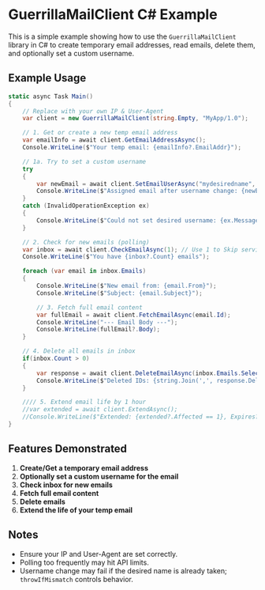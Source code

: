 # GuerrillaMailClient C# Example

This is a simple example showing how to use the `GuerrillaMailClient` library in C# to create temporary email addresses, read emails, delete them, and optionally set a custom username.

## Example Usage

```csharp
static async Task Main()
{
    // Replace with your own IP & User-Agent
    var client = new GuerrillaMailClient(string.Empty, "MyApp/1.0");

    // 1. Get or create a new temp email address
    var emailInfo = await client.GetEmailAddressAsync();
    Console.WriteLine($"Your temp email: {emailInfo?.EmailAddr}");

    // 1a. Try to set a custom username
    try
    {
        var newEmail = await client.SetEmailUserAsync("mydesiredname", throwIfMismatch: true);
        Console.WriteLine($"Assigned email after username change: {newEmail?.EmailAddr}");
    }
    catch (InvalidOperationException ex)
    {
        Console.WriteLine($"Could not set desired username: {ex.Message}");
    }

    // 2. Check for new emails (polling)
    var inbox = await client.CheckEmailAsync(1); // Use 1 to Skip service email
    Console.WriteLine($"You have {inbox?.Count} emails");

    foreach (var email in inbox.Emails)
    {
        Console.WriteLine($"New email from: {email.From}");
        Console.WriteLine($"Subject: {email.Subject}");

        // 3. Fetch full email content
        var fullEmail = await client.FetchEmailAsync(email.Id);
        Console.WriteLine("--- Email Body ---");
        Console.WriteLine(fullEmail?.Body);
    }

    // 4. Delete all emails in inbox
    if(inbox.Count > 0)
    {
        var response = await client.DeleteEmailAsync(inbox.Emails.Select(x => x.Id));
        Console.WriteLine($"Deleted IDs: {string.Join(',', response.DeletedIds)}");
    }

    //// 5. Extend email life by 1 hour
    //var extended = await client.ExtendAsync();
    //Console.WriteLine($"Extended: {extended?.Affected == 1}, Expires? {extended?.Expired}");
}
```

## Features Demonstrated

1. **Create/Get a temporary email address**  
2. **Optionally set a custom username for the email**  
3. **Check inbox for new emails**  
4. **Fetch full email content**  
5. **Delete emails**  
6. **Extend the life of your temp email**  

## Notes

- Ensure your IP and User-Agent are set correctly.
- Polling too frequently may hit API limits.
- Username change may fail if the desired name is already taken; `throwIfMismatch` controls behavior.

